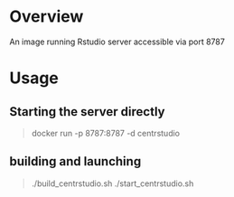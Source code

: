 # Overview

An image running Rstudio server accessible via port 8787

# Usage

## Starting the server directly 
> docker run -p 8787:8787 -d centrstudio

## building and launching
> ./build_centrstudio.sh
> ./start_centrstudio.sh